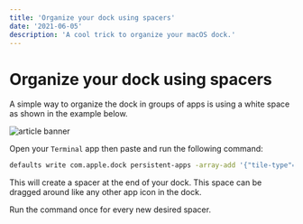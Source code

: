 ```yaml
---
title: 'Organize your dock using spacers'
date: '2021-06-05'
description: 'A cool trick to organize your macOS dock.'
---
```


# Organize your dock using spacers

A simple way to organize the dock in groups of apps is using a white space as shown in the example below.

![article banner](/images/articles/organize-your-dock-using-spacers/example.png "banner")

Open your `Terminal` app then paste and run the following command:

```bash
defaults write com.apple.dock persistent-apps -array-add '{"tile-type"="spacer-tile";}'; killall Dock
```

This will create a spacer at the end of your dock. This space can be dragged around like any other app icon in the dock.

Run the command once for every new desired spacer.
